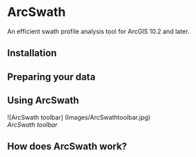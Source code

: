 # ArcSwath
An efficient swath profile analysis tool for ArcGIS 10.2 and later.

## Installation

## Preparing your data

## Using ArcSwath
![ArcSwath toolbar] (Images/ArcSwathtoolbar.jpg) <br/>
*ArcSwath toolbar*
## How does ArcSwath work?
